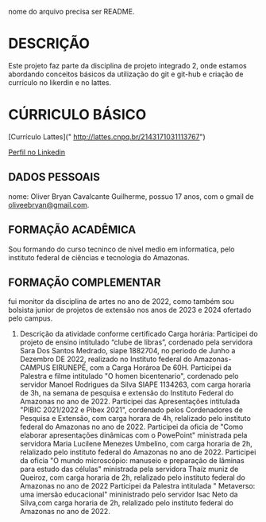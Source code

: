 nome do arquivo precisa ser README.

# DESCRIÇÃO

Este projeto faz parte da disciplina de projeto integrado 2, onde estamos abordando conceitos básicos da utilização do git e git-hub e criação de currículo no likerdin e no lattes.

# CÚRRICULO BÁSICO

[Currículo Lattes](" http://lattes.cnpq.br/2143171031113767")

[Perfil no Linkedin]("https://www.linkedin.com/feed/")

## DADOS PESSOAIS

nome: Oliver Bryan Cavalcante Guilherme, possuo 17 anos, com o gmail de oliveebryan@gmail.com. 

## FORMAÇÃO ACADÊMICA
Sou formando do curso tecninco de nivel medio em informatica, pelo instituto federal de ciências e tecnologia do Amazonas. 

## FORMAÇÃO COMPLEMENTAR
fui monitor da disciplina de artes no ano de 2022, como também   sou bolsista junior de projetos de extensão nos anos de 2023 e 2024 ofertado pelo campus.

1. Descrição da atividade conforme certificado
Carga horária: 
Participei do projeto de ensino intitulado “clube de libras”,
cordenado pela servidora Sara Dos Santos Medrado, siape
1882704, no periodo de Junho a Dezembro DE 2022, realizado no
Instituto federal do Amazonas-CAMPUS EIRUNEPÉ, com a  Carga
Horároa De 60H.
Participei da Palestra e filme intitulado "O homen bicentenario", cordenado pelo servidor Manoel Rodrigues da Silva SIAPE 1134263, com carga horaria de 3h, na semana de pesquisa e extensão do Instituto Federal do Amazonas no ano de 2022.
Participei das Apresentações intitulada "PIBIC 2021/2022 e Pibex 2021", cordenado pelos Cordenadores de Pesquisa e Extensão, com carga horara de 4h, relalizado pelo instituto federal do Amazonas no ano de 2022.
Participei da oficia de "Como elaborar apresentações dinâmicas com o PowePoint" ministrada pela servidora Maria Lucilene Menezes Umbelino, com carga horaria de 2h, relalizado pelo instituto federal do Amazonas no ano de 2022.
Participei da oficia "O mundo microscópio: manuseio e preparação de lâminas para estudo das células" ministrada pela servidora Thaíz muniz de Queiroz, com carga horaria de 2h, relalizado pelo instituto federal do Amazonas no ano de 2022
Participei da Palestra intitulada " Metaverso: uma imersão educacional" mininistrado pelo servidor Isac Neto da Silva,com carga horaria de 2h, relalizado pelo instituto federal do Amazonas no ano de 2022.


 